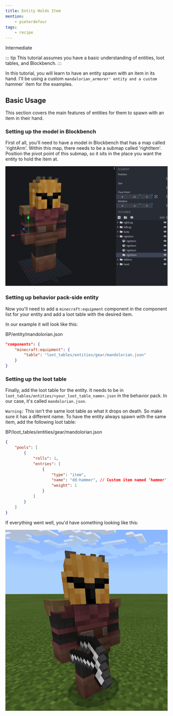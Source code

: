 ```yaml
---
title: Entity Holds Item
mention:
    - pieterdefour
tags:
    - recipe
---
```


<Label color="yellow">Intermediate</Label>

::: tip
This tutorial assumes you have a basic understanding of entities, loot tables, and Blockbench.
:::

In this tutorial, you will learn to have an entity spawn with an item in its hand. I'll be using a custom `mandalorian_armorer' entity and a custom `hammer` item for the examples.

## Basic Usage

This section covers the main features of entities for them to spawn with an item in their hand.

### Setting up the model in Blockbench

First of all, you'll need to have a model in Blockbench that has a map called 'rightArm'. Within this map, there needs to be a submap called 'rightItem'. Position the pivot point of this submap, so it sits in the place you want the entity to hold the item at.

![](/assets/images/tutorials/entity-holds-item/blockbench.png)

### Setting up behavior pack-side entity

Now you'll need to add a `minecraft:equipment` component in the component list for your entity and add a loot table with the desired item.

In our example it will look like this:

<CodeHeader>BP/entity/mandolorian.json</CodeHeader>

```json
"components": {
    "minecraft:equipment": {
        "table": "loot_tables/entities/gear/mandolorian.json"
    }
}
```

### Setting up the loot table

Finally, add the loot table for the entity. It needs to be in `loot_tables/entities/<your_loot_table_name>.json` in the behavior pack. In our case, it's called `mandolorian.json`.

`Warning:` This isn't the same loot table as what it drops on death. So make sure it has a different name.
To have the entity always spawn with the same item, add the following loot table:

<CodeHeader>BP/loot_tables/entities/gear/mandolorian.json</CodeHeader>

```json
{
	"pools": [
		{
			"rolls": 1,
			"entries": [
				{
					"type": "item",
					"name": "dd:hammer", // Custom item named 'hammer' with the identifier 'dd'.
					"weight": 1
				}
			]
		}
	]
}
```

If everything went well, you'd have something looking like this:

![](/assets/images/tutorials/entity-holds-item/finished_result.png)
